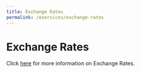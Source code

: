 ```yaml
---
title: Exchange Rates
permalink: /eservices/exchange-rates
---
```


# Exchange Rates

Click [here](/businesses/valuation-duties-taxes-fees/establishing-customs-value-for-imports/customs-exchange-rates) for more information on Exchange Rates.
